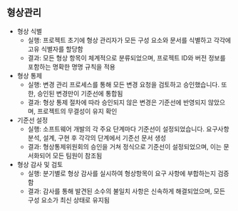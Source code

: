 ## 형상관리

- 형상 식별
  * 실행: 프로젝트 초기에 형상 관리자가 모든 구성 요소와 문서를 식별하고 각각에 고유 식별자를 할당함
  * 결과: 모든 형상 항목이 체계적으로 분류되었으며, 프로젝트 ID와 버전 정보를 포함하는 명확한 명명 규칙을 적용
- 형상 통제
  * 실행: 변경 관리 프로세스를 통해 모든 변경 요청을 검토하고 승인했습니다. 또한, 승인된 변경만이 기준선에 통합됨
  * 결과: 형상 통제 절차에 따라 승인되지 않은 변경은 기준선에 반영되지 않았으며, 프로젝트의 무결성이 유지 확인
- 기준선 설정
  * 실행: 소프트웨어 개발의 각 주요 단계마다 기준선이 설정되었습니다. 요구사항 분석, 설계, 구현 후 각각의 단계에서 기준선 문서 생성
  * 결과: 형상통제위원회의 승인을 거쳐 정식으로 기준선이 설정되었으며, 이는 문서화되어 모든 팀원이 참조됨
- 형상 감사 및 검토
  * 실행: 분기별로 형상 감사를 실시하여 형상항목이 요구 사항에 부합하는지 검증함
  * 결과: 감사를 통해 발견된 소수의 불일치 사항은 신속하게 해결되었으며, 모든 구성 요소가 최신 상태로 유지됨
